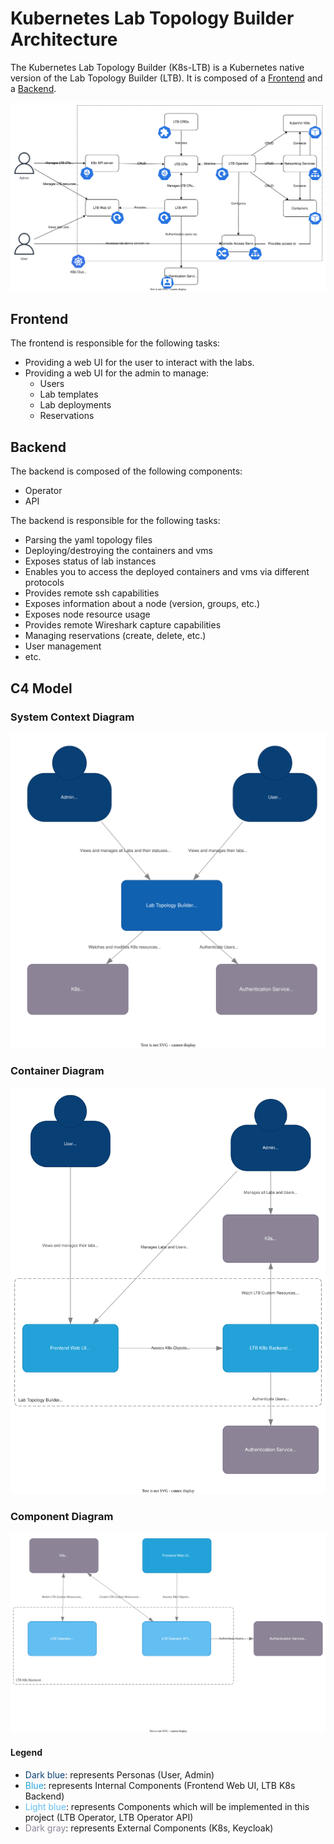 # Kubernetes Lab Topology Builder Architecture

The Kubernetes Lab Topology Builder (K8s-LTB) is a Kubernetes native version of the Lab Topology Builder (LTB).
It is composed of a [Frontend](#frontend) and a [Backend](#backend).

![Architecture Overview](../assets/drawings/LTB-Architecture.drawio.svg)

## Frontend

The frontend is responsible for the following tasks:

- Providing a web UI for the user to interact with the labs.
- Providing a web UI for the admin to manage:
  - Users
  - Lab templates
  - Lab deployments
  - Reservations

## Backend

The backend is composed of the following components:

- Operator
- API

The backend is responsible for the following tasks:

- Parsing the yaml topology files
- Deploying/destroying the containers and vms
- Exposes status of lab instances
- Enables you to access the deployed containers and vms via different protocols
- Provides remote ssh capabilities
- Exposes information about a node (version, groups, etc.)
- Exposes node resource usage
- Provides remote Wireshark capture capabilities
- Managing reservations (create, delete, etc.)
- User management
- etc.

## C4 Model

### System Context Diagram

![C4 System Context](../assets/drawings/C4-System-Context.drawio.svg)

### Container Diagram

![C4 Container](../assets/drawings/C4-Container.drawio.svg)

### Component Diagram

![C4 Component](../assets/drawings/C4-Component.drawio.svg)

#### Legend

- <span style="color: #083f75">Dark blue</span>: represents Personas (User, Admin)
- <span style="color: #23a2d9">Blue</span>: represents Internal Components (Frontend Web UI, LTB K8s Backend)
- <span style="color: #63bef2">Light blue</span>: represents Components which will be implemented in this project (LTB Operator, LTB Operator API)
- <span style="color: #8c8496">Dark gray</span>: represents External Components (K8s, Keycloak)

